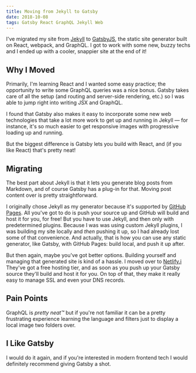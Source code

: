 ```yaml
---
title: Moving from Jekyll to Gatsby
date: 2018-10-08
tags: Gatsby React GraphQL Jekyll Web
---
```


I've migrated my site from [Jekyll](https://jekyllrb.com/) to [GatsbyJS](https://www.gatsbyjs.org/), the static site generator built on React, webpack, and GraphQL. I got to work with some new, buzzy techs and I ended up with a cooler, snappier site at the end of it!

## Why I Moved

Primarily, I'm learning React and I wanted some easy practice; the opportunity to write some GraphQL queries was a nice bonus. Gatsby takes care of all the setup (and routing and server-side rendering, etc.) so I was able to jump right into writing JSX and GraphQL.

I found that Gatsby also makes it easy to incorporate some new web technologies that take a lot more work to get up and running in Jekyll — for instance, it's so much easier to get responsive images with progressive loading up and running.

But the biggest difference is Gatsby lets you build with React, and (if you like React) that's pretty neat!

## Migrating

The best part about Jekyll is that it lets you generate blog posts from Markdown, and of course Gatsby has a plug-in for that. Moving post content over is pretty straightforward. 

I originally chose Jekyll as my generator because it's supported by [GitHub Pages](https://pages.github.com/). All you've got to do is push your source up and GitHub will build and host it for you, for free! But you have to use Jekyll, and then only with predetermined plugins. Because I was was using custom Jekyll plugins, I was building my site locally and *then* pushing it up, so I had already lost some of that convenience. And actually, that is how you can use any static generator, like Gatsby, with GitHub Pages: build local, and push it up after. 

But then again, maybe you've got better options. Building yourself and managing that generated site is kind of a hassle. I moved over to [Netlify.i](https://www.netlify.com/) They've got a free hosting tier, and as soon as you push up your Gatsby source they'll build and host it for you. On top of that, they make it really easy to manage SSL and even your DNS records.

## Pain Points

GraphQL is *pretty neat™* but if you're not familiar it can be a pretty frustrating experience learning the language and filters just to display a local image two folders over. 

## I Like Gatsby

I would do it again, and if you're interested in modern frontend tech I would definitely recommend giving Gatsby a shot.
